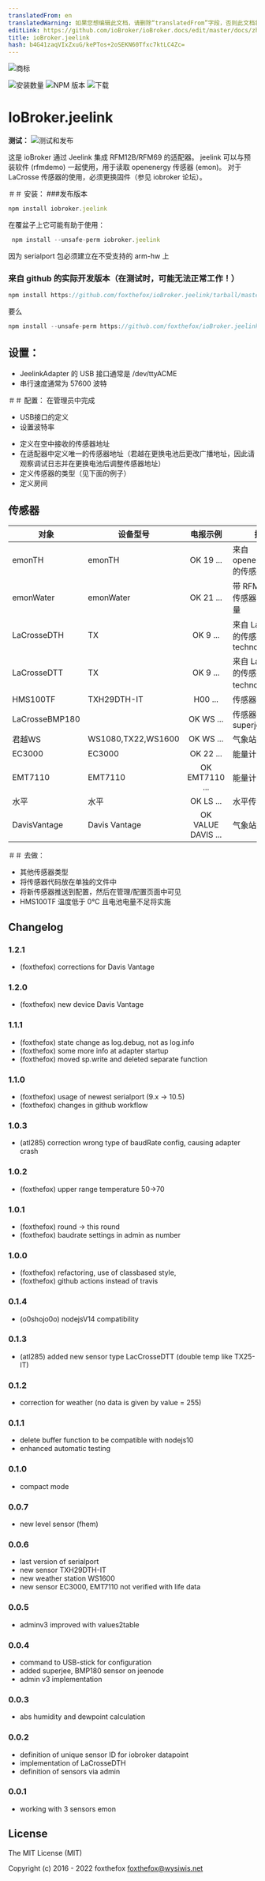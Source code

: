 ```yaml
---
translatedFrom: en
translatedWarning: 如果您想编辑此文档，请删除“translatedFrom”字段，否则此文档将再次自动翻译
editLink: https://github.com/ioBroker/ioBroker.docs/edit/master/docs/zh-cn/adapterref/iobroker.jeelink/README.md
title: ioBroker.jeelink
hash: b4G41zaqVIxZxuG/kePTos+2oSEKN60Tfxc7ktLC4Zc=
---
```

![商标](../../../en/adapterref/iobroker.jeelink/admin/jeelab_logo.png)

![安装数量](http://iobroker.live/badges/jeelink-stable.svg)
![NPM 版本](http://img.shields.io/npm/v/iobroker.jeelink.svg)
![下载](https://img.shields.io/npm/dm/iobroker.jeelink.svg)

# IoBroker.jeelink
**测试：** ![测试和发布](https://github.com/foxthefox/ioBroker.jeelink/workflows/Test%20and%20Release/badge.svg)

这是 ioBroker 通过 Jeelink 集成 RFM12B/RFM69 的适配器。
jeelink 可以与预装软件 (rfmdemo) 一起使用，用于读取 openenergy 传感器 (emon)。
对于 LaCrosse 传感器的使用，必须更换固件（参见 iobroker 论坛）。

＃＃ 安装：
###发布版本
```javascript
npm install iobroker.jeelink
```

在覆盆子上它可能有助于使用：

```javascript
 npm install --unsafe-perm iobroker.jeelink
 ```

 因为 serialport 包必须建立在不受支持的 arm-hw 上

### 来自 github 的实际开发版本（在测试时，可能无法正常工作！）
```javascript
npm install https://github.com/foxthefox/ioBroker.jeelink/tarball/master --production
```

要么

```javascript
npm install --unsafe-perm https://github.com/foxthefox/ioBroker.jeelink/tarball/master --production
```

## 设置：
- JeelinkAdapter 的 USB 接口通常是 /dev/ttyACME
- 串行速度通常为 57600 波特

＃＃ 配置：
在管理员中完成

* USB接口的定义
* 设置波特率
- 定义在空中接收的传感器地址
- 在适配器中定义唯一的传感器地址（君越在更换电池后更改广播地址，因此请观察调试日志并在更换电池后调整传感器地址）
- 定义传感器的类型（见下面的例子）
- 定义房间

## 传感器
|对象|设备型号|电报示例|描述|
|--------|-------|:-:|--------|
|emonTH|emonTH|OK 19 ...|来自 openenergy.org 的传感器|
|emonWater|emonWater|OK 21 ... |带 RFM12B 的传感器用于水计量|
|LaCrosseDTH |TX|OK 9 ... |来自 LaCrosse 的传感器，technoline|
|LaCrosseDTT |TX|OK 9 ... |来自 LaCrosse 的传感器，technoline 双温|
|HMS100TF |TXH29DTH-IT|H00 ... |传感器技术|
|LaCrosseBMP180||OK WS ... |传感器模块，superjee|
|君越WS|WS1080,TX22,WS1600|OK WS ... |气象站|
|EC3000|EC3000|OK 22 ... |能量计|
|EMT7110|EMT7110|OK EMT7110 ... |能量计|
|水平|水平|OK LS ... |水平传感器|
|DavisVantage|Davis Vantage|OK VALUE DAVIS ... |气象站|

＃＃ 去做：
* 其他传感器类型
* 将传感器代码放在单独的文件中
* 将新传感器推送到配置，然后在管理/配置页面中可见
* HMS100TF 温度低于 0°C 且电池电量不足将实施

## Changelog
### 1.2.1
* (foxthefox) corrections for Davis Vantage

### 1.2.0
* (foxthefox) new device Davis Vantage

### 1.1.1
* (foxthefox) state change as log.debug, not as log.info
* (foxthefox) some more info at adapter startup
* (foxthefox) moved sp.write and deleted separate function

### 1.1.0
* (foxthefox) usage of newest serialport (9.x -> 10.5)
* (foxthefox) changes in github workflow

### 1.0.3
* (atl285) correction wrong type of baudRate config, causing adapter crash

### 1.0.2
* (foxthefox) upper range temperature 50->70

### 1.0.1
* (foxthefox) round -> this round
* (foxthefox) baudrate settings in admin as number

### 1.0.0
* (foxthefox) refactoring, use of classbased style,
* (foxthefox) github actions instead of travis

### 0.1.4
* (o0shojo0o) nodejsV14 compatibility

### 0.1.3
* (atl285) added new sensor type LacCrosseDTT (double temp like TX25-IT)

### 0.1.2
* correction for weather (no data is given by value = 255)

### 0.1.1
* delete buffer function to be compatible with nodejs10
* enhanced automatic testing

### 0.1.0
* compact mode

### 0.0.7
* new level sensor (fhem)

### 0.0.6
* last version of serialport
* new sensor TXH29DTH-IT
* new weather station WS1600
* new sensor EC3000, EMT7110 not verified with life data

### 0.0.5
* adminv3 improved with values2table

### 0.0.4
* command to USB-stick for configuration
* added superjee, BMP180 sensor on jeenode
* admin v3 implementation

### 0.0.3
* abs humidity and dewpoint calculation

### 0.0.2
* definition of unique sensor ID for iobroker datapoint
* implementation of LaCrosseDTH
* definition of sensors via admin

### 0.0.1
* working with 3 sensors emon

## License

The MIT License (MIT)

Copyright (c) 2016 - 2022 foxthefox <foxthefox@wysiwis.net>
